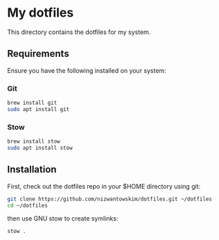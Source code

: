 # My dotfiles

This directory contains the dotfiles for my system.

## Requirements

Ensure you have the following installed on your system:

### Git

```bash
brew install git
sudo apt install git
```

### Stow

```bash
brew install stow
sudo apt install stow
```

## Installation

First, check out the dotfiles repo in your $HOME directory using git:

```bash
git clone https://github.com/nizwantowskim/dotfiles.git ~/dotfiles
cd ~/dotfiles
```

then use GNU stow to create symlinks:

```bash
stow .
```
